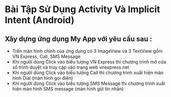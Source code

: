 # Bài Tập Sử Dụng Activity Và Implicit Intent (Android)
## Xây dựng ứng dụng My App với yêu cầu sau :
* Trên màn hình chính của ứng dụng có 3 ImageView và 3 TextView gồm VN Express, Call, SMS Message
* Khi người dùng Click vào biểu tượng VN Express thì chương trình mở cửa sổ trình duyệt và truy cập vào trang web vnexpress.net
*  Khi người dùng Click vào biểu tượng Call thì chương trình xuất hiện màn hình Dial (màn hình gọi điện)
* Khi người dùng Click vào biểu tượng SMS Message thì chương trình xuất hiện màn hình SMS message (màn hình gửi tin nhắn)
